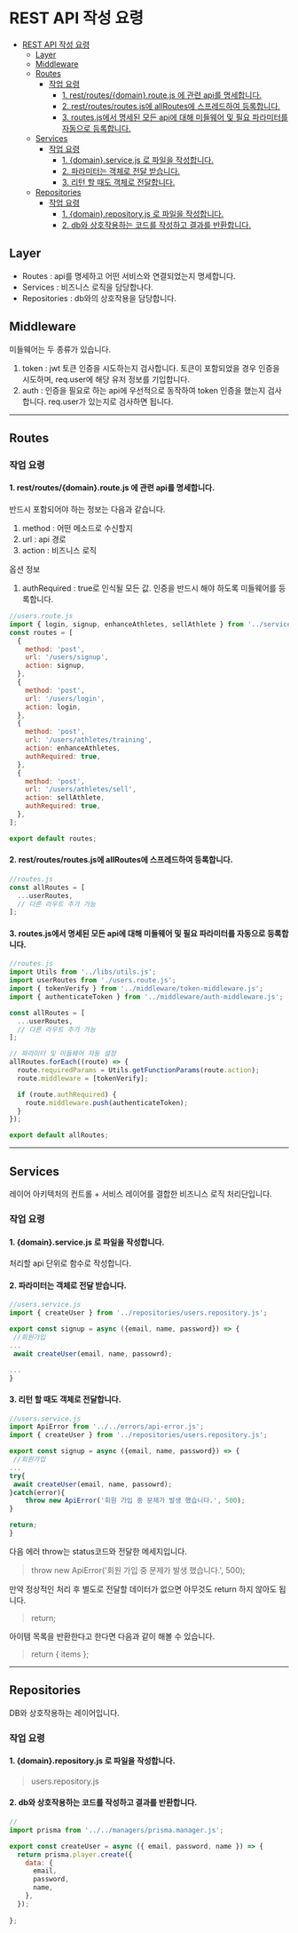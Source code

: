 # REST API 작성 요령
<!-- TOC -->
- [REST API 작성 요령](#rest-api-작성-요령)
  - [Layer](#layer)
  - [Middleware](#middleware)
  - [Routes](#routes)
    - [작업 요령](#작업-요령)
      - [1. rest/routes/{domain}.route.js 에 관련 api를 명세합니다.](#1-restroutesdomainroutejs-에-관련-api를-명세합니다)
      - [2. rest/routes/routes.js에 allRoutes에 스프레드하여 등록합니다.](#2-restroutesroutesjs에-allroutes에-스프레드하여-등록합니다)
      - [3. routes.js에서 명세된 모든 api에 대해 미들웨어 및 필요 파라미터를 자동으로 등록합니다.](#3-routesjs에서-명세된-모든-api에-대해-미들웨어-및-필요-파라미터를-자동으로-등록합니다)
  - [Services](#services)
    - [작업 요령](#작업-요령-1)
      - [1. {domain}.service.js 로 파일을 작성합니다.](#1-domainservicejs-로-파일을-작성합니다)
      - [2. 파라미터는 객체로 전달 받습니다.](#2-파라미터는-객체로-전달-받습니다)
      - [3. 리턴 할 때도 객체로 전달합니다.](#3-리턴-할-때도-객체로-전달합니다)
  - [Repositories](#repositories)
    - [작업 요령](#작업-요령-2)
      - [1. {domain}.repository.js 로 파일을 작성합니다.](#1-domainrepositoryjs-로-파일을-작성합니다)
      - [2. db와 상호작용하는 코드를 작성하고 결과를 반환합니다.](#2-db와-상호작용하는-코드를-작성하고-결과를-반환합니다)

<!-- /TOC -->
## Layer

- Routes : api를 명세하고 어떤 서비스와 연결되었는지 명세합니다.
- Services : 비즈니스 로직을 담당합나다.
- Repositories : db와의 상호작용을 담당합니다.

## Middleware

미들웨어는 두 종류가 있습니다.

1. token : jwt 토큰 인증을 시도하는지 검사합니다. 토큰이 포함되었을 경우 인증을 시도하며, req.user에 해당 유저 정보를 기입합니다.
2. auth : 인증을 필요로 하는 api에 우선적으로 동작하여 token 인증을 했는지 검사합니다. req.user가 있는지로 검사하면 됩니다.

------

## Routes

### 작업 요령

#### 1. rest/routes/{domain}.route.js 에 관련 api를 명세합니다.

반드시 포함되어야 하는 정보는 다음과 같습니다.

1. method : 어떤 메소드로 수신할지
2. url : api 경로
3. action : 비즈니스 로직

옵션 정보

1. authRequired : true로 인식될 모든 값. 인증을 반드시 해야 하도록 미들웨어를 등록합니다.

```js
//users.route.js
import { login, signup, enhanceAthletes, sellAthlete } from '../services/users-service.js';
const routes = [
  {
    method: 'post',
    url: '/users/signup',
    action: signup,
  },
  {
    method: 'post',
    url: '/users/login',
    action: login,
  },
  {
    method: 'post',
    url: '/users/athletes/training',
    action: enhanceAthletes,
    authRequired: true,
  },
  {
    method: 'post',
    url: '/users/athletes/sell',
    action: sellAthlete,
    authRequired: true,
  },
];

export default routes;

```


#### 2. rest/routes/routes.js에 allRoutes에 스프레드하여 등록합니다.

```js
//routes.js
const allRoutes = [
  ...userRoutes,
  // 다른 라우트 추가 가능
];

```

#### 3. routes.js에서 명세된 모든 api에 대해 미들웨어 및 필요 파라미터를 자동으로 등록합니다.


```js
//routes.js
import Utils from '../libs/utils.js';
import userRoutes from './users.route.js';
import { tokenVerify } from '../middleware/token-middleware.js';
import { authenticateToken } from '../middleware/auth-middleware.js';

const allRoutes = [
  ...userRoutes,
  // 다른 라우트 추가 가능
];

// 파라미터 및 미들웨어 자동 설정
allRoutes.forEach((route) => {
  route.requiredParams = Utils.getFunctionParams(route.action);
  route.middleware = [tokenVerify];

  if (route.authRequired) {
    route.middleware.push(authenticateToken);
  }
});

export default allRoutes;

```

-----

## Services

레이어 아키텍처의 컨트롤 + 서비스 레이어를 결합한 비즈니스 로직 처리단입니다.

### 작업 요령


#### 1. {domain}.service.js 로 파일을 작성합니다.

처리할 api 단위로 함수로 작성합니다.

#### 2. 파라미터는 객체로 전달 받습니다.

```js
//users.service.js
import { createUser } from '../repositories/users.repository.js';

export const signup = async ({email, name, password}) => {
 //회원가입
...
 await createUser(email, name, passowrd);

...
}

```


#### 3. 리턴 할 때도 객체로 전달합니다.

```js
//users.service.js
import ApiError from '../../errors/api-error.js';
import { createUser } from '../repositories/users.repository.js';

export const signup = async ({email, name, password}) => {
 //회원가입
...
try{
 await createUser(email, name, passowrd);
}catch(error){
    throw new ApiError('회원 가입 중 문제가 발생 했습니다.', 500);
}

return;
}

```

다음 에러 throw는 status코드와 전달한 메세지입니다.

>  throw new ApiError('회원 가입 중 문제가 발생 했습니다.', 500);


만약 정상적인 처리 후 별도로 전달할 데이터가 없으면 아무것도 return 하지 않아도 됩니다.

> return;


아이템 목록을 반환한다고 한다면 다음과 같이 해볼 수 있습니다.

> return { items };

------------------

## Repositories

DB와 상호작용하는 레이어입니다.

### 작업 요령

#### 1. {domain}.repository.js 로 파일을 작성합니다.
> users.repository.js

#### 2. db와 상호작용하는 코드를 작성하고 결과를 반환합니다.

```js
//
import prisma from '../../managers/prisma.manager.js';

export const createUser = async ({ email, password, name }) => {
  return prisma.player.create({
    data: {
      email,
      password,
      name,
    },
  });
  
};
```